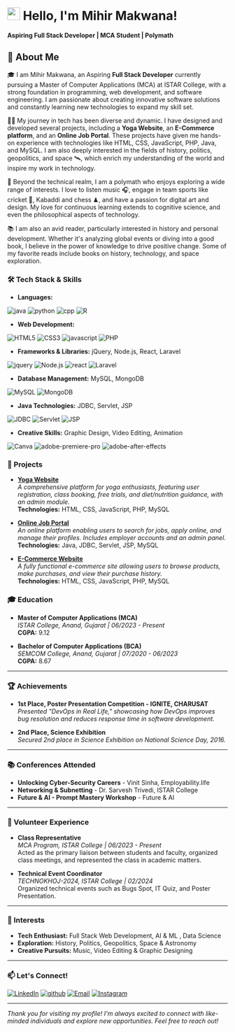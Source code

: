 # <img src="https://media.giphy.com/media/hvRJCLFzcasrR4ia7z/giphy.gif" width="29px" height="29px"> Hello, I'm Mihir Makwana!

**Aspiring Full Stack Developer | MCA Student | Polymath**

## 🚀 About Me

🎓 I am Mihir Makwana, an Aspiring **Full Stack Developer** currently pursuing a Master of Computer Applications (MCA) at ISTAR College, with a strong foundation in programming, web development, and software engineering. I am passionate about creating innovative software solutions and constantly learning new technologies to expand my skill set.

👨‍💻 My journey in tech has been diverse and dynamic. I have designed and developed several projects, including a **Yoga Website**, an **E-Commerce platform**, and an **Online Job Portal**. These projects have given me hands-on experience with technologies like HTML, CSS, JavaScript, PHP, Java, and MySQL. I am also deeply interested in the fields of history, politics, geopolitics, and space 🛰, which enrich my understanding of the world and inspire my work in technology.

🎸 Beyond the technical realm, I am a polymath who enjoys exploring a wide range of interests. I love to listen music 🎧, engage in team sports like cricket 🏏, Kabaddi and chess ♟, and have a passion for digital art and design. My love for continuous learning extends to cognitive science, and even the philosophical aspects of technology.

📚 I am also an avid reader, particularly interested in history and personal development. Whether it's analyzing global events or diving into a good book, I believe in the power of knowledge to drive positive change. Some of my favorite reads include books on history, technology, and space exploration.


### 🛠️ Tech Stack & Skills

- **Languages:**

![java](https://img.shields.io/badge/java-EB3536?style=for-the-badge&logo=java&logoColor=white)
![python](https://img.shields.io/badge/Python-3776AB?style=for-the-badge&logo=python&logoColor=white)
![cpp](https://img.shields.io/badge/cpp-00599C?style=for-the-badge&logo=cpp&logoColor=white)
![R](https://img.shields.io/badge/R-276DC3?style=for-the-badge&logo=R&logoColor=white)

- **Web Development:**

![HTML5](https://img.shields.io/badge/HTML5-E34F26?style=for-the-badge&logo=HTML5&logoColor=F7DF1E)
![CSS3](https://img.shields.io/badge/CSS3-1572B6?style=for-the-badge&logo=CSS3&logoColor=F7DF1E)
![javascript](https://img.shields.io/badge/JavaScript-323330?style=for-the-badge&logo=javascript&logoColor=F7DF1E)
![PHP](https://img.shields.io/badge/PHP-777BB4?style=for-the-badge&logo=PHP&logoColor=F7DF1E)

- **Frameworks & Libraries:** jQuery, Node.js, React, Laravel


![jquery](https://img.shields.io/badge/jQuery-0769AD?style=for-the-badge&logo=jquery&logoColor=white)
![Node.js](https://img.shields.io/badge/Node.js-5FA04E?style=for-the-badge&logo=Node.js&logoColor=F7DF1E)
![react](https://img.shields.io/badge/React-20232A?style=for-the-badge&logo=react&logoColor=61DAFB)
![Laravel](https://img.shields.io/badge/Laravel-FF2D20?style=for-the-badge&logo=Laravel&logoColor=F7DF1E)


- **Database Management:** MySQL, MongoDB

![MySQL](https://img.shields.io/badge/MySQL-4479A1?style=for-the-badge&logo=MySQL&logoColor=F7DF1E)
![MongoDB](https://img.shields.io/badge/MongoDB-47A248?style=for-the-badge&logo=MongoDB&logoColor=F7DF1E)


- **Java Technologies:** JDBC, Servlet, JSP

![JDBC](https://img.shields.io/badge/JDBC-EB3536?style=for-the-badge&logo=JDBC&logoColor=F7DF1E)
![Servlet](https://img.shields.io/badge/Servlet-EB3536?style=for-the-badge&logo=Servlet&logoColor=F7DF1E)
![JSP](https://img.shields.io/badge/JSP-EB3536?style=for-the-badge&logo=JSP&logoColor=F7DF1E)


- **Creative Skills:** Graphic Design, Video Editing, Animation

![Canva](https://img.shields.io/badge/Canva-00C4CC?style=for-the-badge&logo=Canva&logoColor=F7DF1E)
![adobe-premiere-pro](https://img.shields.io/badge/adobe_premiere_pro-9999FF?style=for-the-badge&logo=adobe-premiere-pro&logoColor=F7DF1E)
![adobe-after-effects](https://img.shields.io/badge/adobe_after_effects-9999FF?style=for-the-badge&logo=adobe-after-effects&logoColor=F7DF1E)




### 🚀 Projects
- **[Yoga Website](https://github.com/mihirmakwana03/Yoga-Website-PHP.git)**  
	*A comprehensive platform for yoga enthusiasts, featuring user registration, class booking, free trials, and diet/nutrition guidance, with an admin module.*  
	**Technologies:** HTML, CSS, JavaScript, PHP, MySQL
	
- **[Online Job Portal](https://github.com/mihirmakwana03/Online-Job-Portal.git)**  
	*An online platform enabling users to search for jobs, apply online, and manage their profiles. Includes employer accounts and an admin panel.*  
	**Technologies:** Java, JDBC, Servlet, JSP, MySQL
	
- **[E-Commerce Website](https://github.com/mihirmakwana03/Electronic-Accessories-E-Commerce-Website.git)**  
	*A fully functional e-commerce site allowing users to browse products, make purchases, and view their purchase history.*  
	**Technologies:** HTML, CSS, JavaScript, PHP, MySQL


### 🎓 Education
- **Master of Computer Applications (MCA)**  
	*ISTAR College, Anand, Gujarat | 06/2023 - Present*  
	**CGPA:** 9.12
	
- **Bachelor of Computer Applications (BCA)**  
	*SEMCOM College, Anand, Gujarat | 07/2020 - 06/2023*  
	**CGPA:** 8.67
	
---


### 🏆 Achievements
- **1st Place, Poster Presentation Competition - IGNITE, CHARUSAT**  
	*Presented "DevOps in Real Life," showcasing how DevOps improves bug resolution and reduces response time in software development.*
	
- **2nd Place, Science Exhibition**  
	*Secured 2nd place in Science Exhibition on National Science Day, 2016.*

---


### 📚 Conferences Attended
- **Unlocking Cyber-Security Careers** - Vinit Sinha, Employability.life
- **Networking & Subnetting** - Dr. Sarvesh Trivedi, ISTAR College
- **Future & AI - Prompt Mastery Workshop** - Future & AI

---


### 🎒 Volunteer Experience
- **Class Representative**  
	*MCA Program, ISTAR College | 06/2023 - Present*  
	Acted as the primary liaison between students and faculty, organized class meetings, and represented the class in academic matters.

- **Technical Event Coordinator**  
	*TECHNOKHOJ-2024, ISTAR College | 02/2024*  
	Organized technical events such as Bugs Spot, IT Quiz, and Poster Presentation.

---


### 🌟 Interests
- **Tech Enthusiast:** Full Stack Web Development, AI & ML , Data Science
- **Exploration:** History, Politics, Geopolitics, Space & Astronomy
- **Creative Pursuits:** Music, Video Editing & Graphic Designing

---


### 📫 Let's Connect!
[![LinkedIn](https://img.shields.io/badge/LinkedIn-0A66C2?style=for-the-badge&logo=LinkedIn&logoColor=white)](https://linkedin.com/in/mihir-makwana-a098a21b7/)          [![github](https://img.shields.io/badge/GitHub-2088FF?style=for-the-badge&logo=GitHub&logoColor=white)](https://github.com/mihirmakwana03)
[![Email](https://img.shields.io/badge/Gmail-EA4335?style=for-the-badge&logo=Gmail&logoColor=white)](mailto:mihirpmakwana786@gmail.com)
[![Instagram](https://img.shields.io/badge/Instagram-E4405F?style=for-the-badge&logo=Instagram&logoColor=white)](https://instagram.com/mihir_makwana_03)

---


*Thank you for visiting my profile! I'm always excited to connect with like-minded individuals and explore new opportunities. Feel free to reach out!*

